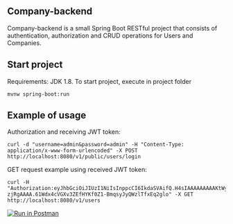 ## Company-backend

Company-backend is a small Spring Boot RESTful project that consists of authentication, authorization and CRUD operations for Users and Companies.

## Start project

Requirements: JDK 1.8. To start project, execute in project folder

    mvnw spring-boot:run

## Example of usage

Authorization and receiving JWT token:

    curl -d "username=admin&password=admin" -H "Content-Type: application/x-www-form-urlencoded" -X POST http://localhost:8080/v1/public/users/login

GET request example using received JWT token:

    curl -H "Authorization:eyJhbGciOiJIUzI1NiIsInppcCI6IkdaSVAifQ.H4sIAAAAAAAAAKtWyiwuVrJSSkpMzk7NS1HSUcpMLFGyMjQ1NjE1NzU1N9BRSq0ogAiYmRlaggRKi1OL8hJzU4HaElNyM_OUagHvp-zjRgAAAA.61Wdx4cVGXv3ZEfHYKf0Z1-BmqsyJyQWzlTfxEq2glo" -X GET http://localhost:8080/v1/users

[![Run in Postman](https://run.pstmn.io/button.svg)](https://app.getpostman.com/run-collection/358f9aaa21f9a812afef)
